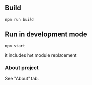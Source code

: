 ## Build
`npm run build`

## Run in development mode
`npm start`

it includes hot module replacement

### About project
See "About" tab.